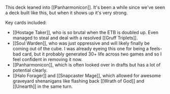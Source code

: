 This deck leaned into [[Panharmonicon]]. It's been a while since we've seen a deck built like this, but when it shows up it's very strong.

Key cards included:

- [[Hostage Taker]], who is so brutal when the ETB is doubled up. Even managed to steal and deal with a resolved [[Gruff Triplets]].
- [[Soul Warden]], who was just oppressive and will likely finally be coming out of the cube. I was already eyeing this one for being a feels-bad card, but it probably generated 30+ life across two games and so I feel confident in removing it now.
- [[Panharmonicon]], which is often looked over in drafts but has a lot of potential clearly.
- [[Halo Forager]] and [[Snapcaster Mage]], which allowed for awesome graveyard shenanigans like flashing back [[Wrath of God]] and [[Unearth]] in the same turn.


